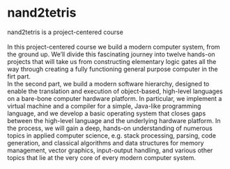 # nand2tetris
nand2tetris is a project-centered course<br><br>
In this project-centered course we build a modern computer system, from the ground up. 
We’ll divide this fascinating journey into twelve hands-on projects that will take us from constructing elementary logic gates all the way through creating a fully functioning general purpose computer in the firt part.<br> 
In the second part, we build a modern software hierarchy, designed to enable the translation and execution of object-based, high-level languages on a bare-bone computer hardware platform. In particular, we implement a virtual machine and a compiler for a simple, Java-like programming language, and we develop a basic operating system that closes gaps between the high-level language and the underlying hardware platform. In the process, we will gain a deep, hands-on understanding of numerous topics in applied computer science, e.g. stack processing, parsing, code generation, and classical algorithms and data structures for memory management, vector graphics, input-output handling, and various other topics that lie at the very core of every modern computer system.

